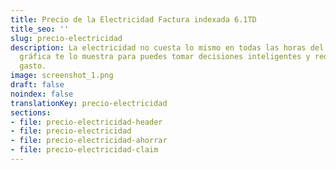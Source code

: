 ```yaml
---
title: Precio de la Electricidad Factura indexada 6.1TD
title_seo: ''
slug: precio-electricidad
description: La electricidad no cuesta lo mismo en todas las horas del día. Esta
  gráfica te lo muestra para puedes tomar decisiones inteligentes y reducir tu
  gasto.
image: screenshot_1.png
draft: false
noindex: false
translationKey: precio-electricidad
sections:
- file: precio-electricidad-header
- file: precio-electricidad
- file: precio-electricidad-ahorrar
- file: precio-electricidad-claim
---
```


